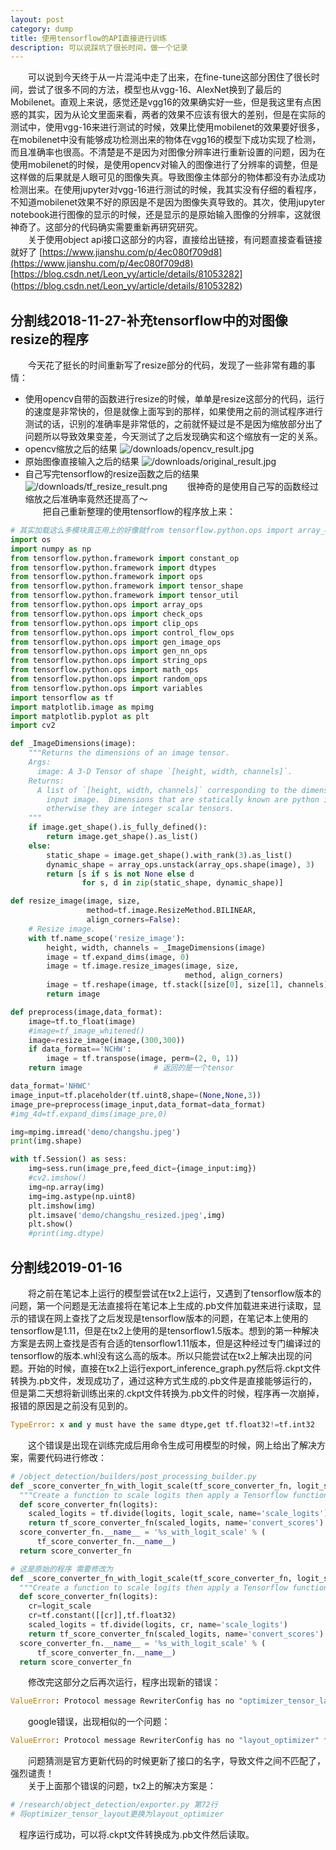 ```yaml
---
layout: post
category: dump
title: 使用tensorflow的API直接进行训练
description: 可以说踩坑了很长时间，做一个记录
---
```


　　可以说到今天终于从一片混沌中走了出来，在fine-tune这部分困住了很长时间，尝试了很多不同的方法，模型也从vgg-16、AlexNet换到了最后的Mobilenet。直观上来说，感觉还是vgg16的效果确实好一些，但是我这里有点困惑的其实，因为从论文里面来看，两者的效果不应该有很大的差别，但是在实际的测试中，使用vgg-16来进行测试的时候，效果比使用mobilenet的效果要好很多，在mobilenet中没有能够成功检测出来的物体在vgg16的模型下成功实现了检测，而且准确率也很高。不清楚是不是因为对图像分辨率进行重新设置的问题，因为在使用mobilenet的时候，是使用opencv对输入的图像进行了分辨率的调整，但是这样做的后果就是人眼可见的图像失真。导致图像主体部分的物体都没有办法成功检测出来。在使用jupyter对vgg-16进行测试的时候，我其实没有仔细的看程序，不知道mobilenet效果不好的原因是不是因为图像失真导致的。其次，使用jupyter notebook进行图像的显示的时候，还是显示的是原始输入图像的分辨率，这就很神奇了。这部分的代码确实需要重新再研究研究。<br>
　　关于使用object api接口这部分的内容，直接给出链接，有问题直接查看链接就好了
[https://www.jianshu.com/p/4ec080f709d8](https://www.jianshu.com/p/4ec080f709d8)
[https://blog.csdn.net/Leon_yy/article/details/81053282]
(https://blog.csdn.net/Leon_yy/article/details/81053282)
　　

## 分割线2018-11-27-补充tensorflow中的对图像resize的程序
　　今天花了挺长的时间重新写了resize部分的代码，发现了一些非常有趣的事情：
- 使用opencv自带的函数进行resize的时候，单单是resize这部分的代码，运行的速度是非常快的，但是就像上面写到的那样，如果使用之前的测试程序进行测试的话，识别的准确率是非常低的，之前就怀疑过是不是因为缩放部分出了问题所以导致效果变差，今天测试了之后发现确实和这个缩放有一定的关系。
- opencv缩放之后的结果
![/downloads/opencv_result.jpg](/downloads/opencv_result.jpg)
- 原始图像直接输入之后的结果
![/downloads/original_result.jpg](/downloads/original_result.jpg)
- 自己写完tensorflow的resize函数之后的结果
![/downloads/tf_resize_result.png](/downloads/tf_resize_result.png)
　　很神奇的是使用自己写的函数经过缩放之后准确率竟然还提高了～<br>
　　把自己重新整理的使用tensorflow的程序放上来：

```python
# 其实加载这么多模块真正用上的好像就from tensorflow.python.ops import array_ops这一个语句
import os
import numpy as np
from tensorflow.python.framework import constant_op
from tensorflow.python.framework import dtypes
from tensorflow.python.framework import ops
from tensorflow.python.framework import tensor_shape
from tensorflow.python.framework import tensor_util
from tensorflow.python.ops import array_ops
from tensorflow.python.ops import check_ops
from tensorflow.python.ops import clip_ops
from tensorflow.python.ops import control_flow_ops
from tensorflow.python.ops import gen_image_ops
from tensorflow.python.ops import gen_nn_ops
from tensorflow.python.ops import string_ops
from tensorflow.python.ops import math_ops
from tensorflow.python.ops import random_ops
from tensorflow.python.ops import variables
import tensorflow as tf
import matplotlib.image as mpimg
import matplotlib.pyplot as plt
import cv2

def _ImageDimensions(image):
    """Returns the dimensions of an image tensor.
    Args:
      image: A 3-D Tensor of shape `[height, width, channels]`.
    Returns:
      A list of `[height, width, channels]` corresponding to the dimensions of the
        input image.  Dimensions that are statically known are python integers,
        otherwise they are integer scalar tensors.
    """
    if image.get_shape().is_fully_defined():
        return image.get_shape().as_list()
    else:
        static_shape = image.get_shape().with_rank(3).as_list()
        dynamic_shape = array_ops.unstack(array_ops.shape(image), 3)
        return [s if s is not None else d
                for s, d in zip(static_shape, dynamic_shape)]

def resize_image(image, size,
                 method=tf.image.ResizeMethod.BILINEAR,
                 align_corners=False):
    # Resize image.
    with tf.name_scope('resize_image'):
        height, width, channels = _ImageDimensions(image)
        image = tf.expand_dims(image, 0)
        image = tf.image.resize_images(image, size,
                                       method, align_corners)
        image = tf.reshape(image, tf.stack([size[0], size[1], channels]))
        return image

def preprocess(image,data_format):
    image=tf.to_float(image)
    #image=tf_image_whitened()
    image=resize_image(image,(300,300))
    if data_format=='NCHW':
        image = tf.transpose(image, perm=(2, 0, 1))
    return image                # 返回的是一个tensor

data_format='NHWC'
image_input=tf.placeholder(tf.uint8,shape=(None,None,3))
image_pre=preprocess(image_input,data_format=data_format)
#img_4d=tf.expand_dims(image_pre,0)

img=mpimg.imread('demo/changshu.jpeg')
print(img.shape)

with tf.Session() as sess:
    img=sess.run(image_pre,feed_dict={image_input:img})
    #cv2.imshow()
    img=np.array(img)
    img=img.astype(np.uint8)
    plt.imshow(img)
    plt.imsave('demo/changshu_resized.jpeg',img)
    plt.show()
    #print(img.dtype)

```

## 分割线2019-01-16 
　　将之前在笔记本上运行的模型尝试在tx2上运行，又遇到了tensorflow版本的问题，第一个问题是无法直接将在笔记本上生成的.pb文件加载进来进行读取，显示的错误在网上查找了之后发现是tensorflow版本的问题，在笔记本上使用的tensorflow是1.11，但是在tx2上使用的是tensorflow1.5版本。想到的第一种解决方案是去网上查找是否有合适的tensorflow1.11版本，但是这种经过专门编译过的tensorflow的版本.whl没有这么高的版本。所以只能尝试在tx2上解决出现的问题。开始的时候，直接在tx2上运行export_inference_graph.py然后将.ckpt文件转换为.pb文件，发现成功了，通过这种方式生成的.pb文件是直接能够运行的，但是第二天想将新训练出来的.ckpt文件转换为.pb文件的时候，程序再一次崩掉，报错的原因是之前没有见到的。

```python
TypeError: x and y must have the same dtype,get tf.float32!=tf.int32
```

　　这个错误是出现在训练完成后用命令生成可用模型的时候，网上给出了解决方案，需要代码进行修改：

```python
# /object_detection/builders/post_processing_builder.py
def _score_converter_fn_with_logit_scale(tf_score_converter_fn, logit_scale):
  """Create a function to scale logits then apply a Tensorflow function."""
  def score_converter_fn(logits):
    scaled_logits = tf.divide(logits, logit_scale, name='scale_logits')
    return tf_score_converter_fn(scaled_logits, name='convert_scores')
  score_converter_fn.__name__ = '%s_with_logit_scale' % (
      tf_score_converter_fn.__name__)
  return score_converter_fn

# 这是原始的程序 需要修改为
def _score_converter_fn_with_logit_scale(tf_score_converter_fn, logit_scale):
  """Create a function to scale logits then apply a Tensorflow function."""
  def score_converter_fn(logits):
    cr=logit_scale
    cr=tf.constant([[cr]],tf.float32)
    scaled_logits = tf.divide(logits, cr, name='scale_logits')
    return tf_score_converter_fn(scaled_logits, name='convert_scores')
  score_converter_fn.__name__ = '%s_with_logit_scale' % (
      tf_score_converter_fn.__name__)
  return score_converter_fn
```

　　修改完这部分之后再次运行，程序出现新的错误：

```python
ValueError: Protocol message RewriterConfig has no "optimizer_tensor_layout" field
```

　　google错误，出现相似的一个问题：

```python
ValueError: Protocol message RewriterConfig has no "layout_optimizer" field
```

　　问题猜测是官方更新代码的时候更新了接口的名字，导致文件之间不匹配了，强烈谴责！<br>
　　关于上面那个错误的问题，tx2上的解决方案是：

```python 
# /research/object_detection/exporter.py 第72行
# 将optimizer_tensor_layout更换为layout_optimizer
```
　程序运行成功，可以将.ckpt文件转换成为.pb文件然后读取。